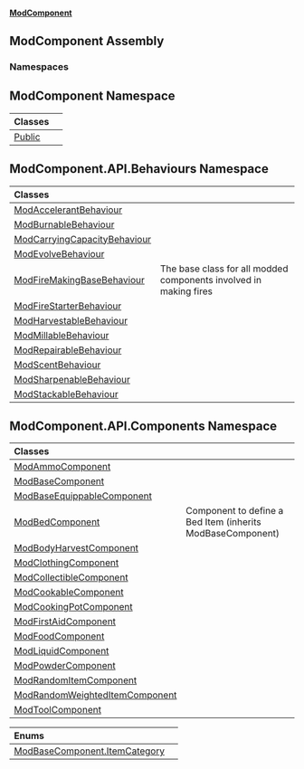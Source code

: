 #### [ModComponent](index.md 'index')

## ModComponent Assembly
### Namespaces

<a name='ModComponent'></a>

## ModComponent Namespace

| Classes | |
| :--- | :--- |
| [Public](Public.md 'ModComponent.Public') | |

<a name='ModComponent.API.Behaviours'></a>

## ModComponent.API.Behaviours Namespace

| Classes | |
| :--- | :--- |
| [ModAccelerantBehaviour](ModAccelerantBehaviour.md 'ModComponent.API.Behaviours.ModAccelerantBehaviour') | |
| [ModBurnableBehaviour](ModBurnableBehaviour.md 'ModComponent.API.Behaviours.ModBurnableBehaviour') | |
| [ModCarryingCapacityBehaviour](ModCarryingCapacityBehaviour.md 'ModComponent.API.Behaviours.ModCarryingCapacityBehaviour') | |
| [ModEvolveBehaviour](ModEvolveBehaviour.md 'ModComponent.API.Behaviours.ModEvolveBehaviour') | |
| [ModFireMakingBaseBehaviour](ModFireMakingBaseBehaviour.md 'ModComponent.API.Behaviours.ModFireMakingBaseBehaviour') | The base class for all modded components involved in making fires |
| [ModFireStarterBehaviour](ModFireStarterBehaviour.md 'ModComponent.API.Behaviours.ModFireStarterBehaviour') | |
| [ModHarvestableBehaviour](ModHarvestableBehaviour.md 'ModComponent.API.Behaviours.ModHarvestableBehaviour') | |
| [ModMillableBehaviour](ModMillableBehaviour.md 'ModComponent.API.Behaviours.ModMillableBehaviour') | |
| [ModRepairableBehaviour](ModRepairableBehaviour.md 'ModComponent.API.Behaviours.ModRepairableBehaviour') | |
| [ModScentBehaviour](ModScentBehaviour.md 'ModComponent.API.Behaviours.ModScentBehaviour') | |
| [ModSharpenableBehaviour](ModSharpenableBehaviour.md 'ModComponent.API.Behaviours.ModSharpenableBehaviour') | |
| [ModStackableBehaviour](ModStackableBehaviour.md 'ModComponent.API.Behaviours.ModStackableBehaviour') | |

<a name='ModComponent.API.Components'></a>

## ModComponent.API.Components Namespace

| Classes | |
| :--- | :--- |
| [ModAmmoComponent](ModAmmoComponent.md 'ModComponent.API.Components.ModAmmoComponent') | |
| [ModBaseComponent](ModBaseComponent.md 'ModComponent.API.Components.ModBaseComponent') | |
| [ModBaseEquippableComponent](ModBaseEquippableComponent.md 'ModComponent.API.Components.ModBaseEquippableComponent') | |
| [ModBedComponent](ModBedComponent.md 'ModComponent.API.Components.ModBedComponent') | Component to define a Bed Item (inherits ModBaseComponent) |
| [ModBodyHarvestComponent](ModBodyHarvestComponent.md 'ModComponent.API.Components.ModBodyHarvestComponent') | |
| [ModClothingComponent](ModClothingComponent.md 'ModComponent.API.Components.ModClothingComponent') | |
| [ModCollectibleComponent](ModCollectibleComponent.md 'ModComponent.API.Components.ModCollectibleComponent') | |
| [ModCookableComponent](ModCookableComponent.md 'ModComponent.API.Components.ModCookableComponent') | |
| [ModCookingPotComponent](ModCookingPotComponent.md 'ModComponent.API.Components.ModCookingPotComponent') | |
| [ModFirstAidComponent](ModFirstAidComponent.md 'ModComponent.API.Components.ModFirstAidComponent') | |
| [ModFoodComponent](ModFoodComponent.md 'ModComponent.API.Components.ModFoodComponent') | |
| [ModLiquidComponent](ModLiquidComponent.md 'ModComponent.API.Components.ModLiquidComponent') | |
| [ModPowderComponent](ModPowderComponent.md 'ModComponent.API.Components.ModPowderComponent') | |
| [ModRandomItemComponent](ModRandomItemComponent.md 'ModComponent.API.Components.ModRandomItemComponent') | |
| [ModRandomWeightedItemComponent](ModRandomWeightedItemComponent.md 'ModComponent.API.Components.ModRandomWeightedItemComponent') | |
| [ModToolComponent](ModToolComponent.md 'ModComponent.API.Components.ModToolComponent') | |

| Enums | |
| :--- | :--- |
| [ModBaseComponent.ItemCategory](ModBaseComponent.ItemCategory.md 'ModComponent.API.Components.ModBaseComponent.ItemCategory') | |
